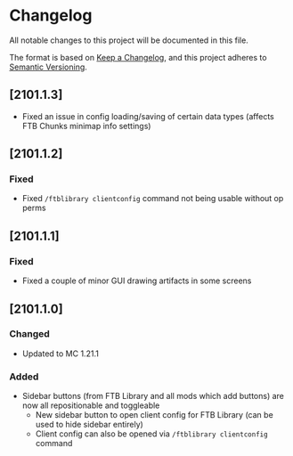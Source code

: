 # Changelog
All notable changes to this project will be documented in this file.

The format is based on [Keep a Changelog](https://keepachangelog.com/en/1.0.0/),
and this project adheres to [Semantic Versioning](https://semver.org/spec/v2.0.0.html).

## [2101.1.3]
* Fixed an issue in config loading/saving of certain data types (affects FTB Chunks minimap info settings)

## [2101.1.2]

### Fixed
* Fixed `/ftblibrary clientconfig` command not being usable without op perms

## [2101.1.1]

### Fixed
* Fixed a couple of minor GUI drawing artifacts in some screens

## [2101.1.0]

### Changed
* Updated to MC 1.21.1

### Added
* Sidebar buttons (from FTB Library and all mods which add buttons) are now all repositionable and toggleable
  * New sidebar button to open client config for FTB Library (can be used to hide sidebar entirely)
  * Client config can also be opened via `/ftblibrary clientconfig` command
